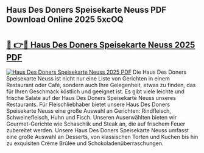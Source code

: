 ## Haus Des Doners Speisekarte Neuss PDF Download Online 2025 5xcOQ

# <h2><a href="http://gc92a9.nevu.top/?p=Haus+Des+Doners+Speisekarte+Neuss">🔗 👉🔴 Haus Des Doners Speisekarte Neuss 2025 PDF</a></h2>

[![Haus Des Doners Speisekarte Neuss 2025 PDF](https://i.imgur.com/dBaPXMq.png)](http://gc92a9.nevu.top/?p=Haus+Des+Doners+Speisekarte+Neuss)
Die Haus Des Doners Speisekarte Neuss ist nicht nur eine Liste von Gerichten in einem Restaurant oder Café, sondern auch Ihre Gelegenheit, etwas zu finden, das für Ihren Geschmack köstlich und geeignet ist. Es gibt viele leichte und frische Salate auf der Haus Des Doners Speisekarte Neuss unseres Restaurants. Für Fleischliebhaber bietet unsere Haus Des Doners Speisekarte Neuss eine große Auswahl an Gerichten: Rindfleisch, Schweinefleisch, Huhn und Fisch. Unseren Auserwählten bieten wir Gourmet-Gerichte wie Schaschlik und Steak an, die auf frischem Feuer zubereitet werden. Unsere Haus Des Doners Speisekarte Neuss umfasst eine große Auswahl an Desserts, von klassischen Torten und Kuchen bis hin zu exquisiten Crème Brûlée und Schokoladenüberraschungen.
